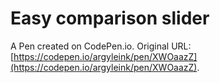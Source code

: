 # Easy comparison slider

A Pen created on CodePen.io. Original URL: [https://codepen.io/argyleink/pen/XWOaazZ](https://codepen.io/argyleink/pen/XWOaazZ).

